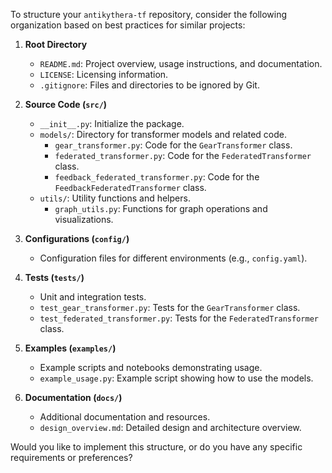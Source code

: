 To structure your `antikythera-tf` repository, consider the following organization based on best practices for similar projects:

1. **Root Directory**
   - `README.md`: Project overview, usage instructions, and documentation.
   - `LICENSE`: Licensing information.
   - `.gitignore`: Files and directories to be ignored by Git.

2. **Source Code (`src/`)**
   - `__init__.py`: Initialize the package.
   - `models/`: Directory for transformer models and related code.
     - `gear_transformer.py`: Code for the `GearTransformer` class.
     - `federated_transformer.py`: Code for the `FederatedTransformer` class.
     - `feedback_federated_transformer.py`: Code for the `FeedbackFederatedTransformer` class.
   - `utils/`: Utility functions and helpers.
     - `graph_utils.py`: Functions for graph operations and visualizations.

3. **Configurations (`config/`)**
   - Configuration files for different environments (e.g., `config.yaml`).

4. **Tests (`tests/`)**
   - Unit and integration tests.
   - `test_gear_transformer.py`: Tests for the `GearTransformer` class.
   - `test_federated_transformer.py`: Tests for the `FederatedTransformer` class.

5. **Examples (`examples/`)**
   - Example scripts and notebooks demonstrating usage.
   - `example_usage.py`: Example script showing how to use the models.

6. **Documentation (`docs/`)**
   - Additional documentation and resources.
   - `design_overview.md`: Detailed design and architecture overview.

Would you like to implement this structure, or do you have any specific requirements or preferences?
